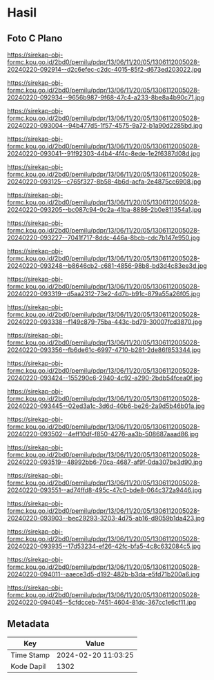 # Hasil

## Foto C Plano

https://sirekap-obj-formc.kpu.go.id/2bd0/pemilu/pdpr/13/06/11/20/05/1306112005028-20240220-092914--d2c6efec-c2dc-4015-85f2-d673ed203022.jpg

https://sirekap-obj-formc.kpu.go.id/2bd0/pemilu/pdpr/13/06/11/20/05/1306112005028-20240220-092934--9656b987-9f68-47c4-a233-8be8a4b90c71.jpg

https://sirekap-obj-formc.kpu.go.id/2bd0/pemilu/pdpr/13/06/11/20/05/1306112005028-20240220-093004--94b477d5-1f57-4575-9a72-b1a90d2285bd.jpg

https://sirekap-obj-formc.kpu.go.id/2bd0/pemilu/pdpr/13/06/11/20/05/1306112005028-20240220-093041--91f92303-44b4-4f4c-8ede-1e2f6387d08d.jpg

https://sirekap-obj-formc.kpu.go.id/2bd0/pemilu/pdpr/13/06/11/20/05/1306112005028-20240220-093125--c765f327-8b58-4b6d-acfa-2e4875cc6908.jpg

https://sirekap-obj-formc.kpu.go.id/2bd0/pemilu/pdpr/13/06/11/20/05/1306112005028-20240220-093205--bc087c94-0c2a-41ba-8886-2b0e811354a1.jpg

https://sirekap-obj-formc.kpu.go.id/2bd0/pemilu/pdpr/13/06/11/20/05/1306112005028-20240220-093227--7041f717-8ddc-446a-8bcb-cdc7b147e950.jpg

https://sirekap-obj-formc.kpu.go.id/2bd0/pemilu/pdpr/13/06/11/20/05/1306112005028-20240220-093248--b8646cb2-c681-4856-98b8-bd3d4c83ee3d.jpg

https://sirekap-obj-formc.kpu.go.id/2bd0/pemilu/pdpr/13/06/11/20/05/1306112005028-20240220-093319--d5aa2312-73e2-4d7b-b91c-879a55a26f05.jpg

https://sirekap-obj-formc.kpu.go.id/2bd0/pemilu/pdpr/13/06/11/20/05/1306112005028-20240220-093338--f149c879-75ba-443c-bd79-30007fcd3870.jpg

https://sirekap-obj-formc.kpu.go.id/2bd0/pemilu/pdpr/13/06/11/20/05/1306112005028-20240220-093356--fb6de61c-6997-4710-b281-2de86f853344.jpg

https://sirekap-obj-formc.kpu.go.id/2bd0/pemilu/pdpr/13/06/11/20/05/1306112005028-20240220-093424--155290c6-2940-4c92-a290-2bdb54fcea0f.jpg

https://sirekap-obj-formc.kpu.go.id/2bd0/pemilu/pdpr/13/06/11/20/05/1306112005028-20240220-093445--02ed3a1c-3d6d-40b6-be26-2a9d5b46b01a.jpg

https://sirekap-obj-formc.kpu.go.id/2bd0/pemilu/pdpr/13/06/11/20/05/1306112005028-20240220-093502--4eff10df-f850-4276-aa3b-508687aaad86.jpg

https://sirekap-obj-formc.kpu.go.id/2bd0/pemilu/pdpr/13/06/11/20/05/1306112005028-20240220-093519--48992bb6-70ca-4687-af9f-0da307be3d90.jpg

https://sirekap-obj-formc.kpu.go.id/2bd0/pemilu/pdpr/13/06/11/20/05/1306112005028-20240220-093551--ad74ffd8-495c-47c0-bde8-064c372a9446.jpg

https://sirekap-obj-formc.kpu.go.id/2bd0/pemilu/pdpr/13/06/11/20/05/1306112005028-20240220-093903--bec29293-3203-4d75-ab16-d9059b1da423.jpg

https://sirekap-obj-formc.kpu.go.id/2bd0/pemilu/pdpr/13/06/11/20/05/1306112005028-20240220-093935--17d53234-ef26-42fc-bfa5-4c8c632084c5.jpg

https://sirekap-obj-formc.kpu.go.id/2bd0/pemilu/pdpr/13/06/11/20/05/1306112005028-20240220-094011--aaece3d5-d192-482b-b3da-e5fd71b200a6.jpg

https://sirekap-obj-formc.kpu.go.id/2bd0/pemilu/pdpr/13/06/11/20/05/1306112005028-20240220-094045--5cfdcceb-7451-4604-81dc-367cc1e6cf11.jpg


## Metadata

| Key        | Value               |
| ---------- | ------------------- |
| Time Stamp | 2024-02-20 11:03:25 |
| Kode Dapil | 1302                |



